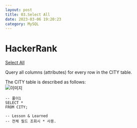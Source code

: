 ```yaml
---
layout: post
title: 03.Select All
date: 2023-03-06 19:20:23 
category: MySQL
---
```


# HackerRank 
[Select All](https://www.hackerrank.com/challenges/select-all-sql/problem?isFullScreen=true)    

Query all columns (attributes) for every row in the CITY table.

The CITY table is described as follows:  
![이미지](https://s3.amazonaws.com/hr-challenge-images/8137/1449729804-f21d187d0f-CITY.jpg)  

```MySQL
-- 풀이1
SELECT *
FROM CITY;

-- Lesson & Learned 
-- 전체 필드 조회시 * 사용. 
```
